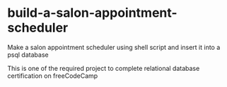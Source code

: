 # build-a-salon-appointment-scheduler
Make a salon appointment scheduler using shell script and insert it into a psql database

This is one of the required project to complete relational database certification on freeCodeCamp
